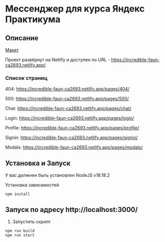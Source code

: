 # Мессенджер для курса Яндекс Практикума

## Описание



[Макет](https://www.figma.com/file/Ua9cekgMgr02O2A1yuFKZM/%5Bniksmo%5D_Messenger?type=design&node-id=0%3A1&mode=design&t=sPwR4djZwzHhCgUS-1)

Проект развёрнут на Netlify и доступен по URL - https://incredible-faun-ca2693.netlify.app/

### Список страниц

404: https://incredible-faun-ca2693.netlify.app/pages/404/

500: https://incredible-faun-ca2693.netlify.app/pages/500/ 

Chat: https://incredible-faun-ca2693.netlify.app/pages/chat/

Login: https://incredible-faun-ca2693.netlify.app/pages/login/

Profile: https://incredible-faun-ca2693.netlify.app/pages/profile/

Signin: https://incredible-faun-ca2693.netlify.app/pages/signin/

Modals: https://incredible-faun-ca2693.netlify.app/pages/modals/


## Установка и Запуск

У вас должнен быть установлен NodeJS v18.18.2


Установка зависимостей

   ```shell
   npm install
   ```

## Запуск по адресу http://localhost:3000/ 

1. Запустить скрипт

```shell
npm run build
npm run start
```
